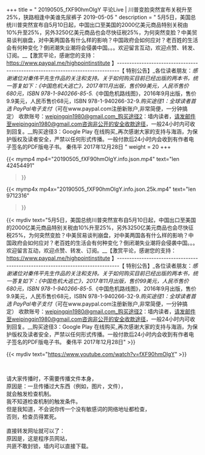 +++
title = " 20190505_fXF90hmOlgY 平论Live | 川普变脸突然宣布关税升至25%，狭路相逢中美谁先尿裤子 2019-05-05 "
description = " 5月5日，美国总统川普突然宣布自5月10日起，中国出口至美国的2000亿美元商品特别关税由10%升至25%，另外3250亿美元商品也会尽快征税25%，为何突然变脸？中美贸易谈判崩盘，对中美两国各有什么样的影响？中国政府会如何应对？老百姓的生活会有何种变化？倒闭潮失业潮将会侵袭中国。。。欢迎留言互动，欢迎点赞、转发、订阅。__【激赏平论，感谢您的支持：https://www.paypal.me/highpointinstitute 】_-------------------------------------------------------------------------------_【 特别公告】_各位读者朋友：_感谢诸位对秦伟平先生作品的关注和支持。_关于如何购买目前已经出版的两本书，统一答复如下：_《中国危机大逃亡》，2017年11月出版，售价99美元，人民币售价680元，ISBN 978-1-940266-85-5._《中国危机路线图》，2016年9月出版，售价9.9美元，人民币售价68元，ISBN 978-1-940266-32-9._购买途径1：全球读者首选 PayPal电子支付_（可在www.paypal.com注册新账户,非常简便，一分钟搞定）     收款账号：weipingqin1980@gmail.com_购买途径2：墙内读者，请发邮件至weipingqin1980@gmail.com咨询非公开的安全收款途径，一般24小时内可收到回复。__购买途径3：Google Play 在线购买_再次感谢大家的支持与海涵，为保护版权及读者安全，严禁以任何形式传播。一般付款后24小时内会收到有作者电子签名的PDF版电子书。     秦伟平     2017年12月28日 "
weight = 20
+++

{{< mymp4 mp4="20190505_fXF90hmOlgY.info.json.mp4" 
text="len 42454491"
>}}

{{< mymp4x  mp4x="20190505_fXF90hmOlgY.info.json.25k.mp4"
text="len 9712316"
>}}


{{< mydiv text="5月5日，美国总统川普突然宣布自5月10日起，中国出口至美国的2000亿美元商品特别关税由10%升至25%，另外3250亿美元商品也会尽快征税25%，为何突然变脸？中美贸易谈判崩盘，对中美两国各有什么样的影响？中国政府会如何应对？老百姓的生活会有何种变化？倒闭潮失业潮将会侵袭中国。。。欢迎留言互动，欢迎点赞、转发、订阅。__【激赏平论，感谢您的支持：https://www.paypal.me/highpointinstitute 】_-------------------------------------------------------------------------------_【 特别公告】_各位读者朋友：_感谢诸位对秦伟平先生作品的关注和支持。_关于如何购买目前已经出版的两本书，统一答复如下：_《中国危机大逃亡》，2017年11月出版，售价99美元，人民币售价680元，ISBN 978-1-940266-85-5._《中国危机路线图》，2016年9月出版，售价9.9美元，人民币售价68元，ISBN 978-1-940266-32-9._购买途径1：全球读者首选 PayPal电子支付_（可在www.paypal.com注册新账户,非常简便，一分钟搞定）     收款账号：weipingqin1980@gmail.com_购买途径2：墙内读者，请发邮件至weipingqin1980@gmail.com咨询非公开的安全收款途径，一般24小时内可收到回复。__购买途径3：Google Play 在线购买_再次感谢大家的支持与海涵，为保护版权及读者安全，严禁以任何形式传播。一般付款后24小时内会收到有作者电子签名的PDF版电子书。     秦伟平     2017年12月28日" >}}
<br>

{{< mydiv text="https://www.youtube.com/watch?v=fXF90hmOlgY" >}}


<br>

请大家传播时，不需要传播文件本身，<br>
原因是：一旦传播过大东西（例如，图片，文件），<br>
就会触发检查机制。<br>
我不知道检查机制的触发条件。<br>
但是我知道，不会说你传一个没有敏感词的网络地址都检查，<br>
否则，检查员得累死。<br><br>
直接转发网址就可以了：<br>
原因是，这是程序员网站，<br>
共匪不敢封锁，墙内可以直接下载。


